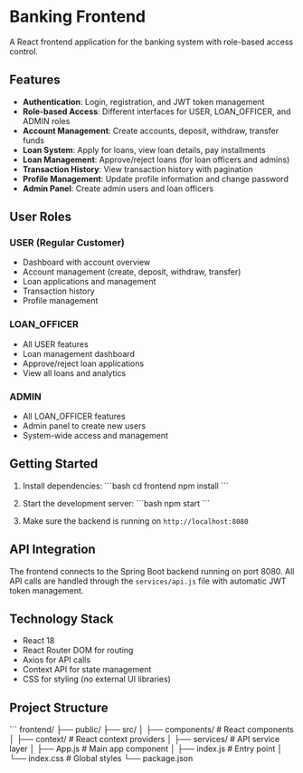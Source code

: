 # Banking Frontend

A React frontend application for the banking system with role-based access control.

## Features

- **Authentication**: Login, registration, and JWT token management
- **Role-based Access**: Different interfaces for USER, LOAN_OFFICER, and ADMIN roles
- **Account Management**: Create accounts, deposit, withdraw, transfer funds
- **Loan System**: Apply for loans, view loan details, pay installments
- **Loan Management**: Approve/reject loans (for loan officers and admins)
- **Transaction History**: View transaction history with pagination
- **Profile Management**: Update profile information and change password
- **Admin Panel**: Create admin users and loan officers

## User Roles

### USER (Regular Customer)
- Dashboard with account overview
- Account management (create, deposit, withdraw, transfer)
- Loan applications and management
- Transaction history
- Profile management

### LOAN_OFFICER
- All USER features
- Loan management dashboard
- Approve/reject loan applications
- View all loans and analytics

### ADMIN
- All LOAN_OFFICER features
- Admin panel to create new users
- System-wide access and management

## Getting Started

1. Install dependencies:
\`\`\`bash
cd frontend
npm install
\`\`\`

2. Start the development server:
\`\`\`bash
npm start
\`\`\`

3. Make sure the backend is running on `http://localhost:8080`

## API Integration

The frontend connects to the Spring Boot backend running on port 8080. All API calls are handled through the `services/api.js` file with automatic JWT token management.

## Technology Stack

- React 18
- React Router DOM for routing
- Axios for API calls
- Context API for state management
- CSS for styling (no external UI libraries)

## Project Structure

\`\`\`
frontend/
├── public/
├── src/
│   ├── components/     # React components
│   ├── context/        # React context providers
│   ├── services/       # API service layer
│   ├── App.js         # Main app component
│   ├── index.js       # Entry point
│   └── index.css      # Global styles
└── package.json
